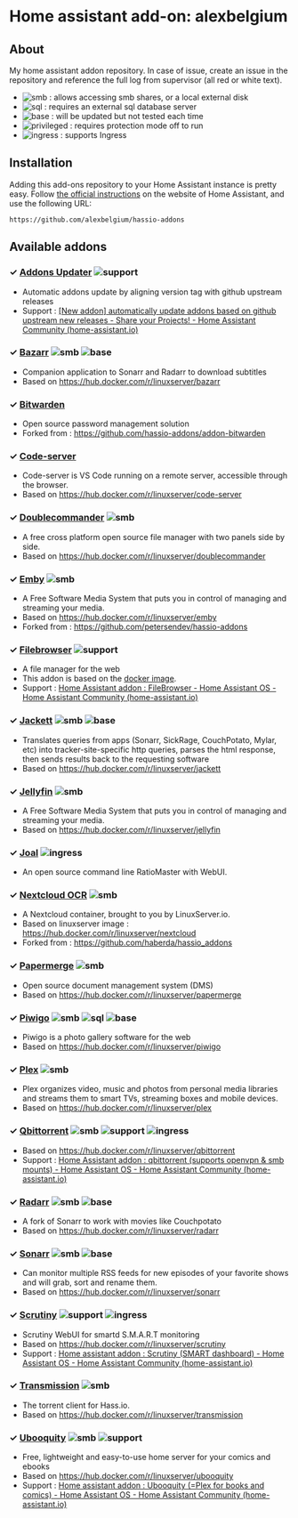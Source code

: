 # Home assistant add-on: alexbelgium

## About

My home assistant addon repository.
In case of issue, create an issue in the repository and reference the full log from supervisor (all red or white text).

- ![smb][smb-shield] : allows accessing smb shares, or a local external disk
- ![sql][sql-shield] : requires an external sql database server
- ![base][base-shield] : will be updated but not tested each time
- ![privileged][privileged-shield] : requires protection mode off to run
- ![ingress][ingress-shield] : supports Ingress
## Installation

Adding this add-ons repository to your Home Assistant instance is
pretty easy. Follow [the official instructions](https://home-assistant.io/hassio/installing_third_party_addons) on the
website of Home Assistant, and use the following URL:

```
https://github.com/alexbelgium/hassio-addons
```

## Available addons

[//]: # "ADDONLIST_START"

### &#10003; [Addons Updater](addons_updater/) ![support][support-shield]

- Automatic addons update by aligning version tag with github upstream releases
- Support : [[New addon] automatically update addons based on github upstream new releases - Share your Projects! - Home Assistant Community (home-assistant.io)](https://community.home-assistant.io/t/new-addon-automatically-update-addons-based-on-github-upstream-new-releases/275416)

### &#10003; [Bazarr](bazarr/) ![smb][smb-shield]  ![base][base-shield]

- Companion application to Sonarr and Radarr to download subtitles
- Based on https://hub.docker.com/r/linuxserver/bazarr

### &#10003; [Bitwarden](bitwarden/)

- Open source password management solution
- Forked from : https://github.com/hassio-addons/addon-bitwarden

### &#10003; [Code-server](code-server/)

- Code-server is VS Code running on a remote server, accessible through the browser.
- Based on https://hub.docker.com/r/linuxserver/code-server

### &#10003; [Doublecommander](doublecommander/) ![smb][smb-shield]

- A free cross platform open source file manager with two panels side by side.
- Based on https://hub.docker.com/r/linuxserver/doublecommander

### &#10003; [Emby](emby/) ![smb][smb-shield]

- A Free Software Media System that puts you in control of managing and streaming your media.
- Based on https://hub.docker.com/r/linuxserver/emby
- Forked from : https://github.com/petersendev/hassio-addons

### &#10003; [Filebrowser](filebrowser/)  ![support][support-shield]

- A file manager for the web
- This addon is based on the [docker image](https://hub.docker.com/r/hurlenko/filebrowser).
- Support : [Home Assistant addon : FileBrowser - Home Assistant OS - Home Assistant Community (home-assistant.io)](https://community.home-assistant.io/t/home-assistant-addon-filebrowser/282108)

### &#10003; [Jackett](jackett/) ![smb][smb-shield] ![base][base-shield]

- Translates queries from apps (Sonarr, SickRage, CouchPotato, Mylar, etc) into tracker-site-specific http queries, parses the html response, then sends results back to the requesting software
- Based on https://hub.docker.com/r/linuxserver/jackett

### &#10003; [Jellyfin](jellyfin/) ![smb][smb-shield]

- A Free Software Media System that puts you in control of managing and streaming your media.
- Based on https://hub.docker.com/r/linuxserver/jellyfin

### &#10003; [Joal](joal/) ![ingress][ingress-shield]

- An open source command line RatioMaster with WebUI.

### &#10003; [Nextcloud OCR](nextcloud/) ![smb][smb-shield]

- A Nextcloud container, brought to you by LinuxServer.io.
- Based on linuxserver image : https://hub.docker.com/r/linuxserver/nextcloud
- Forked from : https://github.com/haberda/hassio_addons

### &#10003; [Papermerge](papermerge/) ![smb][smb-shield]

- Open source document management system (DMS)
- Based on https://hub.docker.com/r/linuxserver/papermerge

### &#10003; [Piwigo](piwigo/) ![smb][smb-shield] ![sql][sql-shield] ![base][base-shield]

- Piwigo is a photo gallery software for the web
- Based on https://hub.docker.com/r/linuxserver/piwigo

### &#10003; [Plex](plex/) ![smb][smb-shield] 

- Plex organizes video, music and photos from personal media libraries and streams them to smart TVs, streaming boxes and mobile devices.
- Based on https://hub.docker.com/r/linuxserver/plex

### &#10003; [Qbittorrent](qbittorrent/) ![smb][smb-shield]  ![support][support-shield] ![ingress][ingress-shield]

- Based on https://hub.docker.com/r/linuxserver/qbittorrent
- Support : [Home Assistant addon : qbittorrent (supports openvpn & smb mounts) - Home Assistant OS - Home Assistant Community (home-assistant.io)](https://community.home-assistant.io/t/home-assistant-addon-qbittorrent-supports-openvpn-smb-mounts/279247)

### &#10003; [Radarr](radarr/) ![smb][smb-shield] ![base][base-shield]

- A fork of Sonarr to work with movies like Couchpotato
- Based on https://hub.docker.com/r/linuxserver/radarr

### &#10003; [Sonarr](sonarr/) ![smb][smb-shield] ![base][base-shield]

- Can monitor multiple RSS feeds for new episodes of your favorite shows and will grab, sort and rename them.
- Based on https://hub.docker.com/r/linuxserver/sonarr

### &#10003; [Scrutiny](scrutiny/)  ![support][support-shield] ![ingress][ingress-shield]

- Scrutiny WebUI for smartd S.M.A.R.T monitoring
- Based on https://hub.docker.com/r/linuxserver/scrutiny
- Support : [Home assistant addon : Scrutiny (SMART dashboard) - Home Assistant OS - Home Assistant Community (home-assistant.io)](https://community.home-assistant.io/t/home-assistant-addon-scrutiny-smart-dashboard/295747)

### &#10003; [Transmission](transmission/) ![smb][smb-shield]

- The torrent client for Hass.io.
- Based on https://hub.docker.com/r/linuxserver/transmission

### &#10003; [Ubooquity](ubooquity/) ![smb][smb-shield]  ![support][support-shield]

- Free, lightweight and easy-to-use home server for your comics and ebooks
- Based on https://hub.docker.com/r/linuxserver/ubooquity
- Support : [Home assistant addon : Ubooquity (=Plex for books and comics) - Home Assistant OS - Home Assistant Community (home-assistant.io)](https://community.home-assistant.io/t/home-assistant-addon-ubooquity-plex-for-books-and-comics/283811)

[//]: # "ADDONLIST_END"
[base-shield]: https://img.shields.io/badge/Basic--orange.svg
[smb-shield]: https://img.shields.io/badge/SMB--green?style=plastic.svg
[sql-shield]: https://img.shields.io/badge/SQL-external-orange.svg
[privileged-shield]: https://img.shields.io/badge/privileged-required-orange.svg
[ingress-shield]: https://img.shields.io/badge/ingress--green.svg
[support-shield]: https://img.shields.io/badge/Support-thread-green.svg 
